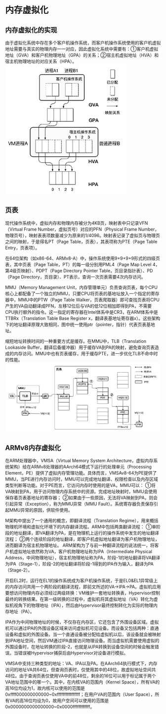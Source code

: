 # 内存虚拟化

## 内存虚拟化的实现

由于虚拟化系统中存在多个客户机操作系统，而客户机操作系统使用的客户机虚拟地址需要与真实的物理内存一一对应，因此虚拟化系统中需要有：①客户机虚拟地址（GVA）和客户机物理地址（GPA）的关系；②宿主机虚拟地址（HVA）和宿主机物理地址的对应关系（HPA）。
![](./assets/gva-hpa.png)

## 页表
现代操作系统中，虚拟内存和物理内存被分为4KB页，映射表中只记录VFN（Virtual Frame Number，虚拟页号）对应的PFN（Physical Frame Number，物理页号），映射表表项数量减少为原来的1/4096。映射表记录了虚拟页与物理页之间的映射，于是得名PT（Page Table，页表），其表项称为PTE（Page Table Entry，页表项）。

在64位架构（如x86-64、ARMv8-A）中，操作系统使用9+9+9+9形式的四级页表，其中页表（Page Table，PT）的每一级分别用PML4（Page Map Level 4，第4级页映射）、PDPT（Page Directory Pointer Table，页目录指针表）、PD（Page Directory，页目录）、PT表示，查询一次页表需要4次内存访问。

MMU（Memory Management Unit，内存管理单元）负责查询页表，每个CPU核心上都配备了一个独立的MMU，只要CPU将页表的基地址放入一个指定的寄存器中，MMU中的PTW（Page Table Walker，页表爬取器）即可查找页表将CPU产生的VA自动翻译成PFN，左移12位后与VA的低12位相加即得到PA，不需要CPU执行额外的指令。这一指定的寄存器在Intel体系中是CR3，在ARM体系中是TTBRx（Translation Table Base Register x，翻译表基地址寄存器x）。这些架构下的地址翻译原理大致相同，图中统一使用ptr（pointer，指针）代表页表基地址。

缩短地址转换时间的一种重要方式是缓存。在MMU中，TLB（Translation Lookaside Buffer，翻译后备缓冲器）用于缓存VA到PA的映射，避免查询页表造成的内存访问。MMU中也有页表缓存，用于缓存PTE，进一步优化TLB不命中时的性能。
![](./assets/va-pa.png)

## ARMv8内存虚拟化
在ARM处理器中，VMSA（Virtual Memory System Architecture，虚拟内存系统架构）给在ARMv8处理器的AArch64模式下运行的处理单元（Processing Element，PE）提供了虚拟内存管理功能。具体而言，VMSAv8-64为PE提供了MMU，当PE进行内存访问时，MMU可以完成地址翻译、权限检查以及内存区域类型判断等功能。对于PE而言，它访问内存时使用的是VA，MMU可以：
①将VA映射到PA，用于访问物理内存系统中的资源。完成地址映射时，MMU会使用保存着页表基地址的寄存器；
②如果由于一些原因，无法将VA映射到PA，则会引起异常（Exception），称为MMU异常（MMU Fault）。系统寄存器负责保存引起MMU异常的原因，供软件使用。

M架构中提出了一个通用的概念，即翻译流程（Translation Regime），用来概括物理机环境和虚拟化环境下的内存翻译流程。ARM中包括两类翻译流程：
①单阶段的地址翻译，即VA翻译为PA，是在物理机上运行的操作系统中发生的地址翻译流程；
②两个连续阶段的地址翻译，即客户机虚拟地址翻译为客户机物理地址，进而翻译为宿主机物理地址。
ARM架构为了与前一种翻译流程的说法统一，将客户机虚拟地址依然称为VA，客户机物理地址称为IPA（Intermediate Physical Address，中间物理地址），宿主机物理地址称为PA，阶段-1的地址翻译将VA翻译为IPA（Stage-1），阶段-2的地址翻译将阶段-1得到的IPA作为输入，翻译为PA（Stage-2）。

开启EL2时，运行在EL1的操作系统成为客户机操作系统，于是EL0&EL1异常级上的内存访问共用一个两阶段的翻译流程，即前文所述的VA→IPA→PA。虚拟机应用要想访问物理内存必须经过两级转换：VM维护一套地址转换表，Hypervisor控制最终的转换结果。在第一级转换的过程中，虚拟机将其虚拟地址（VA）转化为虚拟机视角下的物理地址（IPA），然后由Hypervisor最终控制转化为实际的物理内存地址（PA）。

IPA作为中间物理地址的时候，不仅存在内存区，它还包含了外围设备区域。虚拟机可以通过IPA的外围设备区域来访问虚拟机可见设备。而设备又包括两种：直通设备和虚拟的外围设备。当一个直通设备被分配给虚拟机以后，该设备就会被映射到IPA地址空间，然后VM通过IPA直接访问物理设备。而当虚拟机需要使用虚拟的外围设备时，在地址转换的阶段-2，也就是从IPA转换到设备空间的时候会触发错误。当错误被Hypervisor捕获后由Hypervisor对设备进行模拟。

VMSA中支持三种类型的地址：VA、IPA以及PA。在AArch64执行模式下，内存访问的地址VA共64位，但查询页表时，仅使用其中的48位，故虚拟地址空间共48位。由于查询页表仅使用VA中的前48位，剩余的16位可以用于标记属于两个VA地址范围中的哪一个。其中，在内核VA的范围内（Kernel Space），所有VA的高16位均设为1，故内核可以使用的范围是 0xffff000000000000~0xffffffffffffffff；在用户VA的范围内（User Space），所有VA的高16位均设为0，故用户空间可以使用的范围是 0x0000000000000000~0x0000ffffffffffff。
